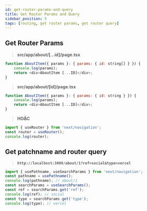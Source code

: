 ```yaml
---
id: get-router-params-and-query
title: Get Router Params and Query
sidebar_position: 5
tags: [routing, get router params, get router query]
---
```


## Get Router Params

> **src/app/about/[...id]/page.tsx**

```js
function AboutItem({ params }: { params: { id: string[] } }) {
    console.log(params);
    return <div>AboutItem [...ID]</div>;
}
```

> **src/app/about/[id]/page.tsx**

```js
function AboutItem({ params }: { params: { id: string } }) {
    console.log(params);
    return <div>AboutItem [...ID]</div>;
}
```

> **HOẶC**

```js
import { useRouter } from 'next/navigation';
const router = useRouter();
console.log(router);
```

## Get patchname and router query

> **`http://localhost:3000/about/1?ref=social&type=vercel`**

```js
import { usePathname, useSearchParams } from 'next/navigation';
const pathname = usePathname();
console.log(pathname); // about/1
const searchParams = useSearchParams();
const ref = searchParams.get('ref');
console.log(ref); // social
const type = searchParams.get('type');
console.log(type); // vercel
```
